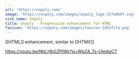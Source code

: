```yaml
---
url: 'https://unpoly.com/'
image: 'https://unpoly.com/images/unpoly_logo-31fe0b97.svg'
site_name: Unpoly
title: Unpoly - Progressive enhancement for HTML
favicon: 'https://unpoly.com/images/favicon-2d52fc7a.png'
---
```

[[HTML]] enhancement, similar to [[HTMX]]

https://youtu.be/NhLHbGZPlWk?si=WgZA_Ts-UledsiCT
